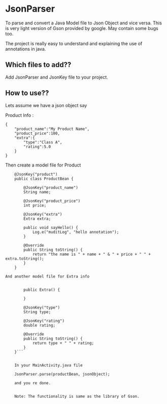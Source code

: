# JsonParser
To parse and convert a Java Model file to Json Object and vice versa. This is very light version of Gson provided by google. May contain some bugs too. 

The project is really easy to understand and explaining the use of annotations in java.


## Which files to add??

Add JsonParser and JsonKey file to your project.


## How to use??

Lets assume we have a json object say

Product Info :
```
{
    "product_name":"My Product Name",
    "product_price":100,
    "extra":{
        "type":"Class A",
        "rating":5.0
    }
}
```

Then create a model file for Product

```
    @JsonKey("product")
    public class ProductBean {

        @JsonKey("product_name")
        String name;

        @JsonKey("product_price")
        int price;

        @JsonKey("extra")
        Extra extra;

        public void sayHello() {
            Log.e("muditLog", "hello annotation");
        }

        @Override
        public String toString() {
            return "the name is " + name + " & " + price + " " + extra.toString();
        }
    }
```
    And another model file for Extra info

```public static class Extra {

        public Extra() {

        }

        @JsonKey("type")
        String type;

        @JsonKey("rating")
        double rating;

        @Override
        public String toString() {
            return type + " " + rating;
        }
    }```


    In your MainActivity.java file

    JsonParser.parse(productBean, jsonObject);

    and you re done.


    Note: The functionality is same as the library of Gson.


